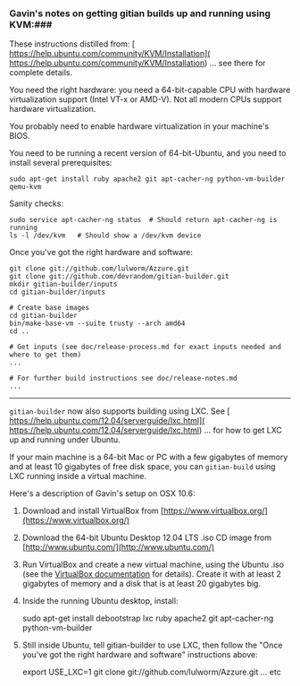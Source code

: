 ### Gavin's notes on getting gitian builds up and running using KVM:###

These instructions distilled from:
[  https://help.ubuntu.com/community/KVM/Installation](  https://help.ubuntu.com/community/KVM/Installation)
... see there for complete details.

You need the right hardware: you need a 64-bit-capable CPU with hardware virtualization support (Intel VT-x or AMD-V). Not all modern CPUs support hardware virtualization.

You probably need to enable hardware virtualization in your machine's BIOS.

You need to be running a recent version of 64-bit-Ubuntu, and you need to install several prerequisites:

	sudo apt-get install ruby apache2 git apt-cacher-ng python-vm-builder qemu-kvm

Sanity checks:

	sudo service apt-cacher-ng status  # Should return apt-cacher-ng is running
	ls -l /dev/kvm   # Should show a /dev/kvm device


Once you've got the right hardware and software:

    git clone git://github.com/lulworm/Azzure.git
    git clone git://github.com/devrandom/gitian-builder.git
    mkdir gitian-builder/inputs
    cd gitian-builder/inputs

    # Create base images
    cd gitian-builder
    bin/make-base-vm --suite trusty --arch amd64
    cd ..

    # Get inputs (see doc/release-process.md for exact inputs needed and where to get them)
    ...

    # For further build instructions see doc/release-notes.md
    ...

---------------------

`gitian-builder` now also supports building using LXC. See
[  https://help.ubuntu.com/12.04/serverguide/lxc.html](  https://help.ubuntu.com/12.04/serverguide/lxc.html)
... for how to get LXC up and running under Ubuntu.

If your main machine is a 64-bit Mac or PC with a few gigabytes of memory
and at least 10 gigabytes of free disk space, you can `gitian-build` using
LXC running inside a virtual machine.

Here's a description of Gavin's setup on OSX 10.6:

1. Download and install VirtualBox from [https://www.virtualbox.org/](https://www.virtualbox.org/)

2. Download the 64-bit Ubuntu Desktop 12.04 LTS .iso CD image from
   [http://www.ubuntu.com/](http://www.ubuntu.com/)

3. Run VirtualBox and create a new virtual machine, using the Ubuntu .iso (see the [VirtualBox documentation](https://www.virtualbox.org/wiki/Documentation) for details). Create it with at least 2 gigabytes of memory and a disk that is at least 20 gigabytes big.

4. Inside the running Ubuntu desktop, install:

	sudo apt-get install debootstrap lxc ruby apache2 git apt-cacher-ng python-vm-builder

5. Still inside Ubuntu, tell gitian-builder to use LXC, then follow the "Once you've got the right hardware and software" instructions above:

	export USE_LXC=1
	git clone git://github.com/lulworm/Azzure.git
	... etc
